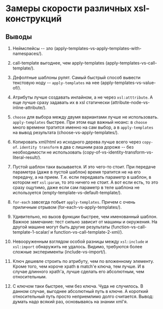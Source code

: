Замеры скорости различных xsl-конструкций
=========================================

Выводы
------

1.  Неймспейсы -- зло (apply-templates-vs-apply-templates-with-namespaces/).

2.  call-template выгоднее, чем apply-templates (apply-templates-vs-call-template/).

3.  Дефолтные шаблоны рулят. Самый быстрый способ вывести текстовую ноду -- `apply-templates` на нее
    (apply-templates-vs-value-of/).

4.  Атрибуты лучше создавать инлайном, а не через `xsl:atttribute`.
    А еще лучше сразу задавать их в xsl статически (attribute-node-vs-inline-attribute/).

5.  `choose` для выбора между двумя вариантами лучше не использовать. `apply-templates` быстрее.
    При этом еще важный нюанс: в `choose` много времени тратится именно на сам выбор,
    а в `apply-templates` на вывод результата (choose-vs-apply-templates/).

6.  Копировать xml/html из исходного дерева лучше всего через `copy-of`.
    `identity transform` в два с лишним раза дороже -- без необходимости не использовать
    (copy-of-vs-identity-transform-vs-literal-result/).

7.  Пустой шаблон таки вызывается. И это чего-то стоит.
    При передаче параметра (даже в пустой шаблон) время тратится не на его передачу,
    а на прием. Т.е. если передавать параметр в шаблон, в котором нет `xsl:param`, то это ничего не стоит.
    А вот если есть, то это сразу ощутимо, даже если сам параметр в теле шаблона не используется (empty-template-vs-default-template/).

8.  `for-each` завсегда побьет `apply-templates`. Причем с очень приличным отрывом (for-each-vs-apply-templates/).

9.  Удивительно, но вызов функции быстрее, чем именованный шаблон.
    Важное замечание: тест сильно зависит от машины и окружения. На другой машине могут быть другие результаты
    (function-vs-call-template-1-scalar/ и function-vs-call-template-2-xml/).

10. Невооруженным взглядом особой разницы между `xsl:include` и `xsl:import` обнаружить не удалось.
    Видимо, требуются более сложные эксперименты (include-vs-import/).

11. Ключ дешевле строить по атрибуту, чем по вложенному элементу.
    Кроме того, чем короче xpath в match'е ключа, тем лучше.
    И в случае длинного xpath'а, лучше сделать его абсолютным, чем относительным.

12. С ключом таки быстрее, чем без ключа. Чуда не случилось.
    В данном случае, выгоднее абсолютный путь в ключе. А короткий относительный путь просто неприемлимо долго считается.
    Вывод: думать надо всякий раз, основываясь на знании xml'я.

